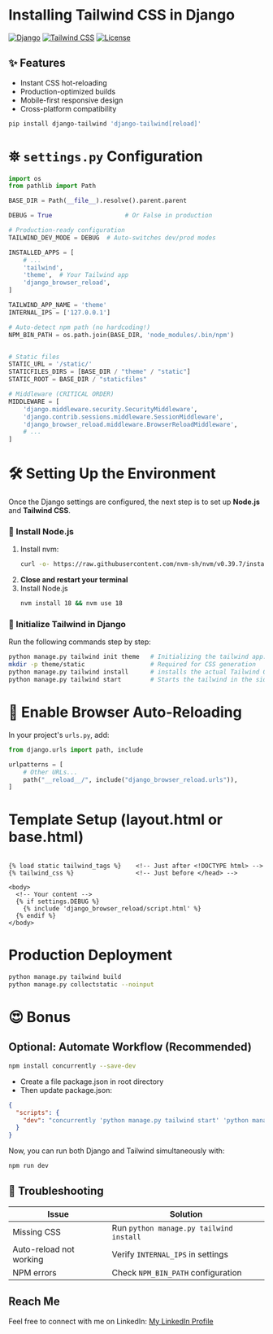 # Installing Tailwind CSS in Django

[![Django](https://img.shields.io/badge/django-4.2-brightgreen)](https://www.djangoproject.com/)
[![Tailwind CSS](https://img.shields.io/badge/tailwind-3.3-38B2AC)](https://tailwindcss.com/)
[![License](https://img.shields.io/badge/license-MIT-blue)](LICENSE)

## ✨ Features
- Instant CSS hot-reloading
- Production-optimized builds
- Mobile-first responsive design
- Cross-platform compatibility

```bash
pip install django-tailwind 'django-tailwind[reload]'
```
# ⛯ `settings.py` Configuration

```python
import os
from pathlib import Path

BASE_DIR = Path(__file__).resolve().parent.parent

DEBUG = True                    # Or False in production

# Production-ready configuration
TAILWIND_DEV_MODE = DEBUG  # Auto-switches dev/prod modes

INSTALLED_APPS = [
    # ...
    'tailwind',
    'theme',  # Your Tailwind app
    'django_browser_reload',
]

TAILWIND_APP_NAME = 'theme'
INTERNAL_IPS = ['127.0.0.1']

# Auto-detect npm path (no hardcoding!)
NPM_BIN_PATH = os.path.join(BASE_DIR, 'node_modules/.bin/npm')


# Static files
STATIC_URL = '/static/'
STATICFILES_DIRS = [BASE_DIR / "theme" / "static"]
STATIC_ROOT = BASE_DIR / "staticfiles"

# Middleware (CRITICAL ORDER)
MIDDLEWARE = [
    'django.middleware.security.SecurityMiddleware',
    'django.contrib.sessions.middleware.SessionMiddleware',
    'django_browser_reload.middleware.BrowserReloadMiddleware',  
    # ...
]
```


# 🛠️ Setting Up the Environment

Once the Django settings are configured, the next step is to set up **Node.js** and **Tailwind CSS**.  


### 🔹 Install Node.js
1. Install nvm:
   ```bash
   curl -o- https://raw.githubusercontent.com/nvm-sh/nvm/v0.39.7/install.sh | bash

2. **Close and restart your terminal**
3. Install Node.js
    ```bash
    nvm install 18 && nvm use 18
    ```

### 🌟 Initialize Tailwind in Django

Run the following commands step by step:

```bash
python manage.py tailwind init theme   # Initializing the tailwind app. (Registeration 1st)
mkdir -p theme/static                  # Required for CSS generation
python manage.py tailwind install      # installs the actual Tailwind CSS framework using npm
python manage.py tailwind start        # Starts the tailwind in the side terminal
```

# 🔄 Enable Browser Auto-Reloading
In your project's `urls.py`, add:

```python
from django.urls import path, include

urlpatterns = [
    # Other URLs...
    path("__reload__/", include("django_browser_reload.urls")),
]
```

# Template Setup (layout.html or base.html)

```django

{% load static tailwind_tags %}    <!-- Just after <!DOCTYPE html> -->
{% tailwind_css %}                 <!-- Just before </head> -->

<body>
  <!-- Your content -->
  {% if settings.DEBUG %}
    {% include 'django_browser_reload/script.html' %}
  {% endif %}
</body>
```

# Production Deployment
```bash
python manage.py tailwind build  
python manage.py collectstatic --noinput
```

# 😍 Bonus
## Optional: Automate Workflow  (Recommended)

```bash
npm install concurrently --save-dev
```
- Create a file package.json in root directory 
- Then update package.json:

```json
{
  "scripts": {
    "dev": "concurrently 'python manage.py tailwind start' 'python manage.py runserver'"
  }
}
```
Now, you can run both Django and Tailwind simultaneously with:

```bash
npm run dev
```

## 🚨 Troubleshooting

| Issue                      | Solution                      |
|----------------------------|-------------------------------|
| Missing CSS                | Run `python manage.py tailwind install` |
| Auto-reload not working    | Verify `INTERNAL_IPS` in settings |
| NPM errors                 | Check `NPM_BIN_PATH` configuration |

## Reach Me

Feel free to connect with me on LinkedIn: [My LinkedIn Profile](https://www.linkedin.com/in/ahmad-hussain-randhawa/) 
